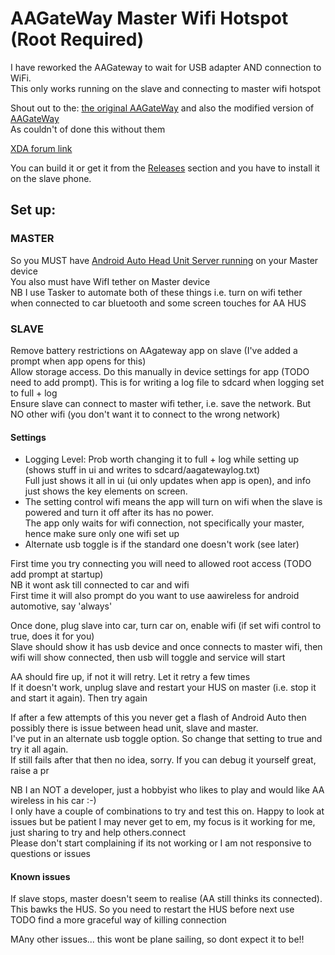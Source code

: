 # AAGateWay Master Wifi Hotspot (Root Required)

I have reworked the AAGateway to wait for USB adapter AND connection to WiFi.  
This only works running on the slave and connecting to master wifi hotspot

Shout out to the:
    [the original AAGateWay](https://github.com/borconi/AAGateWay)
    and also the modified version of [AAGateWay](https://github.com/olivluca/AAGateWay)  
As couldn't of done this without them

[XDA forum link](https://forum.xda-developers.com/t/android-4-1-proxy-gateway-for-android-auto.3813163)

You can build it or get it from the [Releases](https://github.com/north3221/AAGateWayWiFi/releases) section and you have to install it on the slave phone.

## Set up:
### MASTER
So you MUST have [Android Auto Head Unit Server running](https://developer.android.com/training/cars/testing#:~:text=You%20only%20need%20to%20enable,server%20(see%20figure%201).) on your Master device  
You also must have WifI tether on Master device  
NB I use Tasker to automate both of these things i.e. turn on wifi tether when connected to car bluetooth and some screen touches for AA HUS

### SLAVE
Remove battery restrictions on AAgateway app on slave (I've added a prompt when app opens for this)  
Allow storage access. Do this manually in device settings for app (TODO need to add prompt). This is for writing a log file to sdcard when logging set to full + log   
Ensure slave can connect to master wifi tether, i.e. save the network. But NO other wifi (you don't want it to connect to the wrong network)

#### Settings
* Logging Level: Prob worth changing it to full + log while setting up (shows stuff in ui and writes to sdcard/aagatewaylog.txt)  
  Full just shows it all in ui (ui only updates when app is open), and info just shows the key elements on screen.  
* The setting control wifi means the app will turn on wifi when the slave is powered and turn it off after its has no power.  
  The app only waits for wifi connection, not specifically your master, hence make sure only one wifi set up
* Alternate usb toggle is if the standard one doesn't work (see later)

First time you try connecting you will need to allowed root access (TODO add prompt at startup)  
NB it wont ask till connected to car and wifi   
First time it will also prompt do you want to use aawireless for android automotive, say 'always'   

Once done, plug slave into car, turn car on, enable wifi (if set wifi control to true, does it for you)  
Slave should show it has usb device and once connects to master wifi, then wifi will show connected, then usb will toggle and service will start

AA should fire up, if not it will retry. Let it retry a few times   
If it doesn't work, unplug slave and restart your HUS on master (i.e. stop it and start it again). Then try again

If after a few attempts of this you never get a flash of Android Auto then possibly there is issue between head unit, slave and master.   
I've put in an alternate usb toggle option. So change that setting to true and try it all again.     
If still fails after that then no idea, sorry. If you can debug it yourself great, raise a pr

NB I an NOT a developer, just a hobbyist who likes to play and would like AA wireless in his car :-)  
I only have a couple of combinations to try and test this on. Happy to look at issues but be patient I may never get to em, my focus is it working for me, just sharing to try and help others.connect  
Please don't start complaining if its not working or I am not responsive to questions or issues


#### Known issues

If slave stops, master doesn't seem to realise (AA still thinks its connected). This bawks the HUS. So you need to restart the HUS before next use  
TODO find a more graceful way of killing connection

MAny other issues... this wont be plane sailing, so dont expect it to be!!